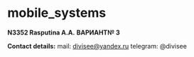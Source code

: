 # mobile_systems
**N3352 Rasputina A.A.**
**ВАРИАНТ№ 3**

**Contact details:**
mail: divisee@yandex.ru
telegram: @divisee

